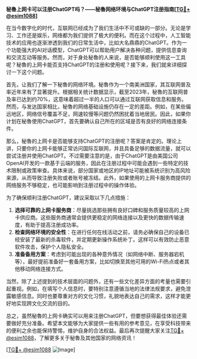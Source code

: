 **秘魯上网卡可以注册ChatGPT吗？——秘魯网络环境与ChatGPT注册指南[[TG💪+ @esim1088](https://t.me/s/esim1088)]**

在当今数字化的时代，互联网已经成为了我们生活中不可或缺的一部分。无论是学习、工作还是娱乐，网络都为我们提供了极大的便利。而在这个过程中，人工智能技术的应用也逐渐渗透到我们的日常生活中，比如大名鼎鼎的ChatGPT。作为一个功能强大的AI对话模型，ChatGPT可以帮助用户解决各种问题，提供信息查询和交流互动等服务。然而，对于身处秘魯的人来说，是否能够顺利使用这一工具呢？秘魯的上网卡能否支持ChatGPT的注册和使用呢？接下来，我们就来详细探讨一下这个问题。

首先，让我们了解一下秘魯的网络环境。秘魯作为一个南美洲国家，其互联网普及率近年来有了显著提升。根据相关统计数据显示，截至2023年，秘魯的互联网普及率已达到约70%，这意味着超过一半的人口可以通过互联网获取信息和服务。然而，与发达国家相比，秘魯的网络基础设施仍存在一定的差距。例如，在某些偏远地区，网络信号覆盖不足，网速较慢等问题仍然困扰着当地居民。因此，如果你计划在秘魯使用ChatGPT，首先要确认自己所在的区域是否有良好的网络连接条件。

那么，秘魯的上网卡是否能够支持ChatGPT的注册呢？答案是肯定的。理论上讲，只要你的上网卡能够正常访问国际互联网，并且具备足够的数据流量，就可以尝试注册并使用ChatGPT。不过需要注意的是，由于ChatGPT是由美国公司OpenAI开发的一款基于云端的服务，因此在注册过程中可能会遇到一些特定的技术限制或政策审查。具体来说，部分国家或地区的IP地址可能被系统识别为高风险来源，从而导致注册失败或者账号被冻结。此外，如果使用的上网卡服务商提供的网络服务不够稳定，也可能影响到注册过程中的操作体验。

为了确保顺利注册ChatGPT，建议采取以下几点措施：

1. **选择可靠的上网卡服务商**：尽量挑选那些拥有良好口碑和服务质量较高的上网卡供应商。这些服务商通常会提供更稳定的网络连接以及更快的数据传输速度，有助于提高注册成功率。
2. **检查网络环境的安全性**：在进行任何在线活动之前，请务必确保自己的设备已经安装了最新的杀毒软件，并定期更新操作系统补丁。这样可以有效防止恶意软件攻击，保护个人隐私安全。
3. **准备备用方案**：考虑到可能出现的各种意外情况（如网络中断、服务器宕机等），最好提前准备好一套备用方案，比如切换至其他可用的Wi-Fi热点或者其他移动网络连接方式。

当然，除了上述提到的技术层面的问题外，还有一些文化差异方面的考量也需要引起重视。例如，在填写个人信息时，要特别注意遵循当地的法律法规要求，避免泄露敏感信息。同时也要尊重对方的文化习惯，礼貌地表达自己的需求，这样才能更好地实现跨文化交流的目的。

总之，虽然秘魯的上网卡确实可以用来注册ChatGPT，但要想获得最佳体验还需要做好充分准备。希望本文能够为大家提供一些有用的参考意见，在享受科技带来的便利之余也能保持警惕，维护自身的合法权益。最后再次提醒大家关注[TG💪+ @esim1088](https://t.me/s/esim1088)，了解更多关于秘魯及其他国家的网络资讯！

[[TG💪+ @esim1088](https://t.me/s/esim1088) ![Image](https://i.postimg.cc/4NQfJmqS/Snipaste-2025-05-13-00-14-12.png)]